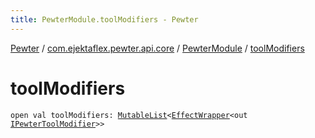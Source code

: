 ```yaml
---
title: PewterModule.toolModifiers - Pewter
---
```


[Pewter](../../index.html) / [com.ejektaflex.pewter.api.core](../index.html) / [PewterModule](index.html) / [toolModifiers](./tool-modifiers.html)

# toolModifiers

`open val toolModifiers: `[`MutableList`](https://kotlinlang.org/api/latest/jvm/stdlib/kotlin.collections/-mutable-list/index.html)`<`[`EffectWrapper`](../-effect-wrapper/index.html)`<out `[`IPewterToolModifier`](../../com.ejektaflex.pewter.api.core.modifiers/-i-pewter-tool-modifier.html)`>>`